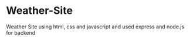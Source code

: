 # Weather-Site
Weather Site using html, css and javascript  and used express and node.js for backend
